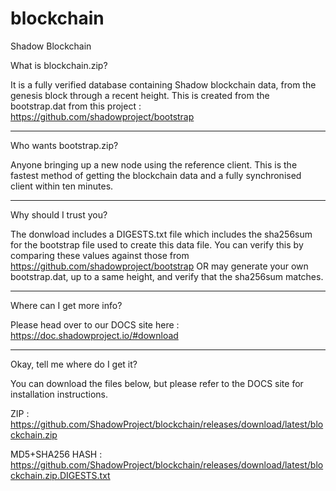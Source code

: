 # blockchain
Shadow Blockchain

What is blockchain.zip?

It is a fully verified database containing Shadow blockchain data, from the genesis block through a recent height.
This is created from the bootstrap.dat from this project : https://github.com/shadowproject/bootstrap

------------------------
Who wants bootstrap.zip?

Anyone bringing up a new node using the reference client.  This is the fastest method of getting the blockchain data and a fully synchronised client within ten minutes.

-----------------------
Why should I trust you?

The donwload includes a DIGESTS.txt file which includes the sha256sum for the bootstrap file used to create this data file. You can verify this by comparing these values against those from https://github.com/shadowproject/bootstrap OR may generate your own bootstrap.dat, up to a same height, and verify that the sha256sum matches.  

-----------------------
Where can I get more info?

Please head over to our DOCS site here : https://doc.shadowproject.io/#download

-----------------------
Okay, tell me where do I get it?

You can download the files below, but please refer to the DOCS site for installation instructions.

ZIP : https://github.com/ShadowProject/blockchain/releases/download/latest/blockchain.zip

MD5+SHA256 HASH : https://github.com/ShadowProject/blockchain/releases/download/latest/blockchain.zip.DIGESTS.txt
